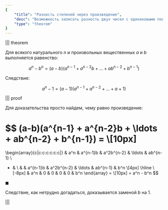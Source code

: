 ```yaml
---
{
    "title": "Разность степеней через произведение",
    "desc": "Возможность записать разность двух чисел с одинаковыми показателями степени в виде произведения двух удобных скобок.",
    "type": "theorem"
}
---
```


||| theorem

Для всякого натурального $n$ и произвольных вещественных $a$ и $b$ выполняется равенство:

$$ a^n - b^n = (a-b)(a^{n-1} + a^{n-2}b + \ldots + ab^{n-2} + b^{n-1}) $$

Следствие:

$$ a^n - 1 = (a-1)(a^{n-1} + a^{n-2} + \ldots + a + 1) $$

||| proof

Для доказательства просто найдем, чему равно произведение:

$$
(a-b)(a^{n-1} + a^{n-2}b + \ldots + ab^{n-2} + b^{n-1}) =
\\[10px]
=
\begin{array}{c|c:c:c:c:c:c|}
& a^n & a^{n-1}b & a^2b^{n-2} & \ldots & ab^{n-1}
\\
- &
\\
& & a^{n-1}b & a^2b^{n-2} & \ldots & ab^{n-1} & b^n
\\[4px]
\hline
\\[-8px]
& a^n & 0 & 0 & 0 & 0 & b^n
\end{array}
=
\\[10px]
= a^n - b^n
$$

$\blacksquare$

Следствие, как нетрудно догадаться, доказывается заменой $b$ на $1$.

|||